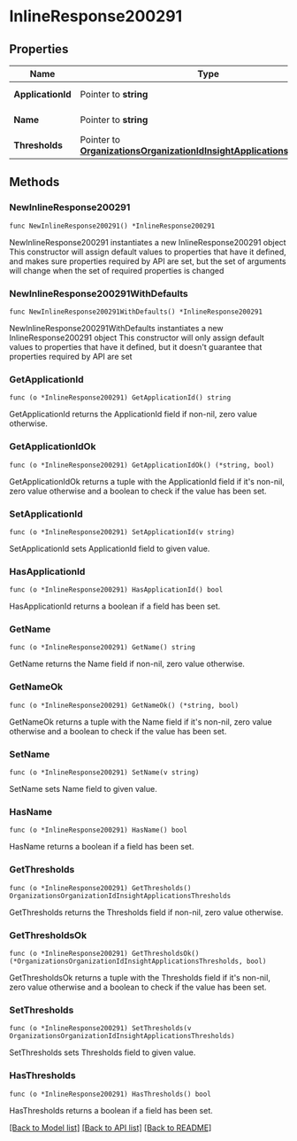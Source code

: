 # InlineResponse200291

## Properties

Name | Type | Description | Notes
------------ | ------------- | ------------- | -------------
**ApplicationId** | Pointer to **string** | Application identifier | [optional] 
**Name** | Pointer to **string** | Application name | [optional] 
**Thresholds** | Pointer to [**OrganizationsOrganizationIdInsightApplicationsThresholds**](OrganizationsOrganizationIdInsightApplicationsThresholds.md) |  | [optional] 

## Methods

### NewInlineResponse200291

`func NewInlineResponse200291() *InlineResponse200291`

NewInlineResponse200291 instantiates a new InlineResponse200291 object
This constructor will assign default values to properties that have it defined,
and makes sure properties required by API are set, but the set of arguments
will change when the set of required properties is changed

### NewInlineResponse200291WithDefaults

`func NewInlineResponse200291WithDefaults() *InlineResponse200291`

NewInlineResponse200291WithDefaults instantiates a new InlineResponse200291 object
This constructor will only assign default values to properties that have it defined,
but it doesn't guarantee that properties required by API are set

### GetApplicationId

`func (o *InlineResponse200291) GetApplicationId() string`

GetApplicationId returns the ApplicationId field if non-nil, zero value otherwise.

### GetApplicationIdOk

`func (o *InlineResponse200291) GetApplicationIdOk() (*string, bool)`

GetApplicationIdOk returns a tuple with the ApplicationId field if it's non-nil, zero value otherwise
and a boolean to check if the value has been set.

### SetApplicationId

`func (o *InlineResponse200291) SetApplicationId(v string)`

SetApplicationId sets ApplicationId field to given value.

### HasApplicationId

`func (o *InlineResponse200291) HasApplicationId() bool`

HasApplicationId returns a boolean if a field has been set.

### GetName

`func (o *InlineResponse200291) GetName() string`

GetName returns the Name field if non-nil, zero value otherwise.

### GetNameOk

`func (o *InlineResponse200291) GetNameOk() (*string, bool)`

GetNameOk returns a tuple with the Name field if it's non-nil, zero value otherwise
and a boolean to check if the value has been set.

### SetName

`func (o *InlineResponse200291) SetName(v string)`

SetName sets Name field to given value.

### HasName

`func (o *InlineResponse200291) HasName() bool`

HasName returns a boolean if a field has been set.

### GetThresholds

`func (o *InlineResponse200291) GetThresholds() OrganizationsOrganizationIdInsightApplicationsThresholds`

GetThresholds returns the Thresholds field if non-nil, zero value otherwise.

### GetThresholdsOk

`func (o *InlineResponse200291) GetThresholdsOk() (*OrganizationsOrganizationIdInsightApplicationsThresholds, bool)`

GetThresholdsOk returns a tuple with the Thresholds field if it's non-nil, zero value otherwise
and a boolean to check if the value has been set.

### SetThresholds

`func (o *InlineResponse200291) SetThresholds(v OrganizationsOrganizationIdInsightApplicationsThresholds)`

SetThresholds sets Thresholds field to given value.

### HasThresholds

`func (o *InlineResponse200291) HasThresholds() bool`

HasThresholds returns a boolean if a field has been set.


[[Back to Model list]](../README.md#documentation-for-models) [[Back to API list]](../README.md#documentation-for-api-endpoints) [[Back to README]](../README.md)



